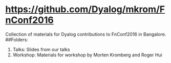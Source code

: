 https://github.com/Dyalog/mkrom/FnConf2016
==========================================

Collection of materials for Dyalog contributions to FnConf2016 in Bangalore.
##Folders:
1. Talks:  Slides from our talks
1. Workshop: Materials for workshop by Morten Kromberg and Roger Hui




